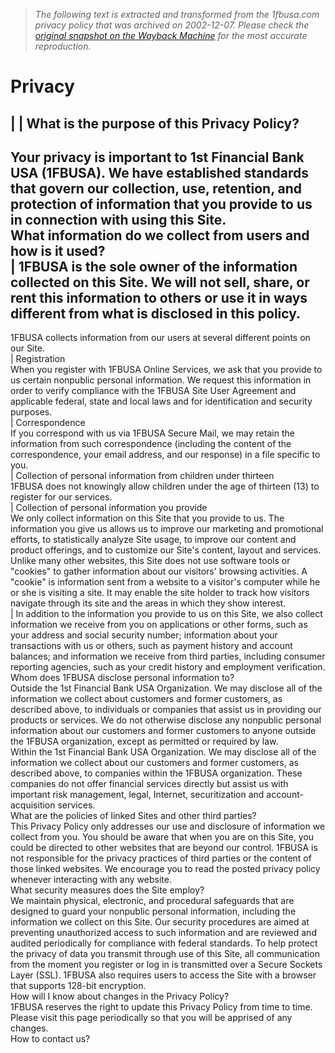 > *The following text is extracted and transformed from the 1fbusa.com privacy policy that was archived on 2002-12-07. Please check the [original snapshot on the Wayback Machine](https://web.archive.org/web/20021207122821id_/http%3A//www.1fbusa.com/info/info_legal_tmpl.jhtml%3FrequestingPage%3Dhome%26infoItem%3Dprivacy) for the most accurate reproduction.*

# Privacy

|  | What is the purpose of this Privacy Policy?  
---  
Your privacy is important to 1st Financial Bank USA (1FBUSA). We have established standards that govern our collection, use, retention, and protection of information that you provide to us in connection with using this Site.  
What information do we collect from users and how is it used?  
| 1FBUSA is the sole owner of the information collected on this Site. We will not sell, share, or rent this information to others or use it in ways different from what is disclosed in this policy.  
---  
1FBUSA collects information from our users at several different points on our Site.  
| Registration  
When you register with 1FBUSA Online Services, we ask that you provide to us certain nonpublic personal information. We request this information in order to verify compliance with the 1FBUSA Site User Agreement and applicable federal, state and local laws and for identification and security purposes.  
| Correspondence  
If you correspond with us via 1FBUSA Secure Mail, we may retain the information from such correspondence (including the content of the correspondence, your email address, and our response) in a file specific to you.  
| Collection of personal information from children under thirteen  
1FBUSA does not knowingly allow children under the age of thirteen (13) to register for our services.  
| Collection of personal information you provide  
We only collect information on this Site that you provide to us. The information you give us allows us to improve our marketing and promotional efforts, to statistically analyze Site usage, to improve our content and product offerings, and to customize our Site's content, layout and services. Unlike many other websites, this Site does not use software tools or "cookies" to gather information about our visitors' browsing activities. A "cookie" is information sent from a website to a visitor's computer while he or she is visiting a site. It may enable the site holder to track how visitors navigate through its site and the areas in which they show interest.  
| In addition to the information you provide to us on this Site, we also collect information we receive from you on applications or other forms, such as your address and social security number; information about your transactions with us or others, such as payment history and account balances; and information we receive from third parties, including consumer reporting agencies, such as your credit history and employment verification.  
Whom does 1FBUSA disclose personal information to?  
Outside the 1st Financial Bank USA Organization. We may disclose all of the information we collect about customers and former customers, as described above, to individuals or companies that assist us in providing our products or services. We do not otherwise disclose any nonpublic personal information about our customers and former customers to anyone outside the 1FBUSA organization, except as permitted or required by law.  
Within the 1st Financial Bank USA Organization. We may disclose all of the information we collect about our customers and former customers, as described above, to companies within the 1FBUSA organization. These companies do not offer financial services directly but assist us with important risk management, legal, Internet, securitization and account-acquisition services.  
What are the policies of linked Sites and other third parties?  
This Privacy Policy only addresses our use and disclosure of information we collect from you. You should be aware that when you are on this Site, you could be directed to other websites that are beyond our control. 1FBUSA is not responsible for the privacy practices of third parties or the content of those linked websites. We encourage you to read the posted privacy policy whenever interacting with any website.  
What security measures does the Site employ?  
We maintain physical, electronic, and procedural safeguards that are designed to guard your nonpublic personal information, including the information we collect on this Site. Our security procedures are aimed at preventing unauthorized access to such information and are reviewed and audited periodically for compliance with federal standards. To help protect the privacy of data you transmit through use of this Site, all communication from the moment you register or log in is transmitted over a Secure Sockets Layer (SSL). 1FBUSA also requires users to access the Site with a browser that supports 128-bit encryption.  
How will I know about changes in the Privacy Policy?  
1FBUSA reserves the right to update this Privacy Policy from time to time. Please visit this page periodically so that you will be apprised of any changes.  
How to contact us?

